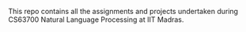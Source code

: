 This repo contains all the assignments and projects undertaken during CS63700 Natural Language Processing at IIT Madras.